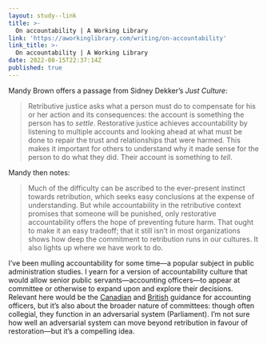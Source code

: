 ```yaml
---
layout: study--link
title: >-
  On accountability | A Working Library
link: 'https://aworkinglibrary.com/writing/on-accountability'
link_title: >-
  On accountability | A Working Library
date: 2022-08-15T22:37:14Z
published: true
---
```

Mandy Brown offers a passage from Sidney Dekker’s _Just Culture_:

> Retributive justice asks what a person must do to compensate for his or her action and its consequences: the account is something the person has to _settle_. Restorative justice achieves accountability by listening to multiple accounts and looking ahead at what must be done to repair the trust and relationships that were harmed. This makes it important for others to understand why it made sense for the person to do what they did. Their account is something to _tell_.

Mandy then notes:

> Much of the difficulty can be ascribed to the ever-present instinct towards retribution, which seeks easy conclusions at the expense of understanding. But while accountability in the retributive context promises that someone will be punished, only restorative accountability offers the hope of preventing future harm. That ought to make it an easy tradeoff; that it still isn’t in most organizations shows how deep the commitment to retribution runs in our cultures. It also lights up where we have work to do.

I’ve been mulling accountability for some time—a popular subject in public administration studies. I yearn for a version of accountability culture that would allow senior public servants—accounting officers—to appear at committee or otherwise to expand upon and explore their decisions. Relevant here would be the [Canadian](https://publications.gc.ca/site/eng/9.691933/publication.html) and [British](https://www.gov.uk/government/publications/parliamentary-scrutiny-of-public-spending) guidance for accounting officers, but it’s also about the broader nature of committees: though often collegial, they function in an adversarial system (Parliament). I’m not sure how well an adversarial system can move beyond retribution in favour of restoration—but it’s a compelling idea.

